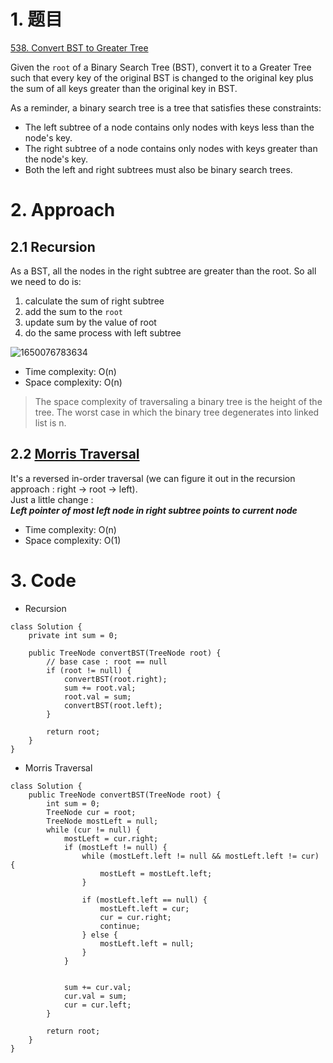 # 1. 题目
[538. Convert BST to Greater Tree](https://leetcode.com/problems/convert-bst-to-greater-tree/)

Given the `root` of a Binary Search Tree (BST), convert it to a Greater Tree such that every key of the original BST is changed to the original key plus the sum of all keys greater than the original key in BST.

As a reminder, a binary search tree is a tree that satisfies these constraints:

+ The left subtree of a node contains only nodes with keys less than the node's key.
+ The right subtree of a node contains only nodes with keys greater than the node's key.
+ Both the left and right subtrees must also be binary search trees.

# 2. Approach
## 2.1 Recursion
As a BST, all the nodes in the right subtree are greater than the root. So all we need to do is:
1. calculate the sum of right subtree
2. add the sum to the `root`
3. update sum by the value of root
4. do the same process with left subtree

![1650076783634](https://user-images.githubusercontent.com/101119184/163658557-f6729953-77ff-4f41-94bc-734e0b941120.gif)

+ Time complexity: O(n)
+ Space complexity: O(n)
> The space complexity of traversaling a binary tree is the height of the tree. The worst case in which the binary tree degenerates into linked list is n.

## 2.2 [Morris Traversal](https://github.com/sivava2333/leetcode/blob/main/Morris%20traversal/Morris%20traversal.md)  
It's a reversed in-order traversal (we can figure it out in the recursion approach : right -> root -> left).   
Just a little change :  
***Left pointer of most left node in right subtree points to current node***

+ Time complexity: O(n)
+ Space complexity: O(1)

# 3. Code
+ Recursion
```
class Solution {
    private int sum = 0;
    
    public TreeNode convertBST(TreeNode root) {
        // base case : root == null
        if (root != null) {
            convertBST(root.right);
            sum += root.val;
            root.val = sum;
            convertBST(root.left);
        }
        
        return root;
    }
}
```
+ Morris Traversal
```
class Solution {
    public TreeNode convertBST(TreeNode root) {
        int sum = 0;
        TreeNode cur = root;
        TreeNode mostLeft = null;
        while (cur != null) {
            mostLeft = cur.right;
            if (mostLeft != null) {
                while (mostLeft.left != null && mostLeft.left != cur) {
                    mostLeft = mostLeft.left;
                }
                
                if (mostLeft.left == null) {
                    mostLeft.left = cur;
                    cur = cur.right;
                    continue;
                } else {
                    mostLeft.left = null;
                }
            }
            
            
            sum += cur.val;
            cur.val = sum;
            cur = cur.left;
        }
        
        return root;
    }
}
```
